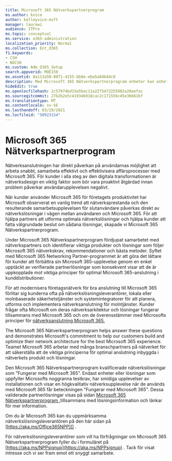 ```yaml
---
title: Microsoft 365 Nätverkspartnerprogram
ms.author: kvice
author: kelleyvice-msft
manager: laurawi
audience: ITPro
ms.topic: conceptual
ms.service: o365-administration
localization_priority: Normal
ms.collection: Ent_O365
f1.keywords:
- CSH
- NOCSH
ms.custom: Adm_O365_Setup
search.appverid: MOE150
ms.assetid: 8a113a50-0071-4155-bb8e-eba5a8dbd4c8
description: Med Microsoft 365 Nätverkspartnerprogram enheter kan enheten certifieras som att arbeta med Microsoft 365.
hideEdit: true
ms.openlocfilehash: 2c57974bd15e5bac11a2275472255982a20aefac
ms.sourcegitcommit: 27b2b2e5c41934b918cac2c171556c45e36661bf
ms.translationtype: MT
ms.contentlocale: sv-SE
ms.lasthandoff: 03/19/2021
ms.locfileid: "50923154"
---
```

# <a name="microsoft-365-networking-partner-program"></a>Microsoft 365 Nätverkspartnerprogram

Nätverksanslutningen har direkt påverkan på användarnas möjlighet att arbeta snabbt, samarbeta effektivt och effektivisera affärsprocesser med Microsoft 365. För kunder i alla steg av den digitala transformationen är nätverksdesign en viktig faktor som bör vara proaktivt åtgärdad innan problem påverkar användarupplevelsen negativt.

När kunder använder Microsoft 365 för företagets produktivitet har Microsoft observerat en vanlig trend att nätverksprestanda och den resulterande samarbetsupplevelsen för slutanvändare påverkas direkt av nätverkslösningar i vägen mellan användaren och Microsoft 365. För att hjälpa partners att utforma optimala nätverkslösningar och hjälpa kunder att fatta välgrundade beslut om sådana lösningar, skapade vi Microsoft 365 Nätverkspartnerprogram.

Under Microsoft 365 Nätverkspartnerprogram fördjupat samarbetet med nätverkspartners och identifierar viktiga produkter och lösningar som följer Microsoft 365 nätverkskrav, rekommendationer och bästa metoder. Syftet med Microsoft 365 Networking Partner-programmet är att göra det lättare för kunder att förbättra sin Microsoft 365-upplevelse genom en enkel upptäckt av verifierade partnerlösningar som konsekvent visar att de är uppkopplade mot viktiga principer för optimal Microsoft 365-anslutning i kunddistributioner.

För att modernisera företagsnätverk för bra anslutning till Microsoft 365 förlitar sig kunderna ofta på nätverkslösningsleverantörer, lokala eller molnbaserade säkerhetstjänster och systemintegratorer för att planera, utforma och implementera nätverksanslutning för molntjänster. Kunder frågar ofta Microsoft om deras nätverksarkitektur och lösningar fungerar tillsammans med Microsoft 365 och om de överensstämmer med Microsofts principer för [nätverksanslutning Microsoft 365.](./microsoft-365-network-connectivity-principles.md)

The Microsoft 365 Nätverkspartnerprogram helps answer these questions and demonstrates Microsoft's commitment to help our customers build and optimize their network architecture for the best Microsoft 365 experience. Teamet Microsoft 365 arbetar med många branschpartners på nätverket för att säkerställa att de viktiga principerna för optimal anslutning inbyggda i nätverkets produkt och lösningar.

Den Microsoft 365 Nätverkspartnerprogram kvalificerade nätverkslösningar som "Fungerar med Microsoft 365". Endast enheter eller lösningar som uppfyller Microsofts noggranna testkrav, har smidiga upplevelser av installationen och visar en högkvalitativ nätverksupplevelse när de används med Microsoft 365 får beteckningen "Fungerar med Microsoft 365". Dessa validerade partnerlösningar visas på sidan [Microsoft 365 Nätverkspartnerprogram ,](https://www.microsoft.com/microsoft-365/partners/O365networkingpartners)tillsammans med lösningsinformation och länkar för mer information.

Om du är Microsoft 365 kan du uppmärksamma nätverkslösningsleverantören på den här sidan på [https://aka.ms/Office365NPP]() .

För nätverkslösningsleverantörer som vill ha förfrågningar om Microsoft 365 Nätverkspartnerprogram fyller du i formuläret på [https://aka.ms/NPPsignup](https://aka.ms/NPPsignup) . Tack för visat intresse och vi ser fram emot ett snyggt samarbete.